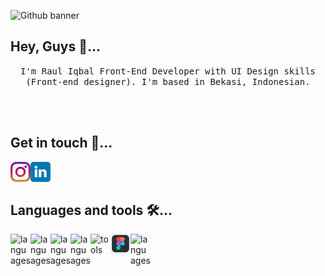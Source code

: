 ![Github banner](https://user-images.githubusercontent.com/89615372/138376893-7a68f884-1fb7-401a-b26f-320422bf1005.png)

## Hey, Guys 👋... 

<p align="center">
  <samp>
    I'm Raul Iqbal Front-End Developer with UI Design skills (Front-end designer). I'm based in Bekasi, Indonesian.
  </samp>
</p>

<br />
<br />

## Get in touch 📧...

<a title="Instagram" href="https://instagram.com/raul.iqbl_">
  <img align="left" alt="rauliqbal instagram " width="32px" src="https://raw.githubusercontent.com/wahidari/wahidari/master/icons/instagram.jpg" />
</a>
<a title="Linkedin" href="https://www.linkedin.com/in/muhamad-raul-iqbal-393696220/">
  <img align="left" alt="rauliqbal Linkdin" width="32px" src="https://raw.githubusercontent.com/wahidari/wahidari/master/icons/linkedin.png" />
</a>

<br />
<br />

## Languages and tools 🛠...

<!-- languages -->
<a title="html5" href="https://developer.mozilla.org/en-US/docs/Web/HTML">
  <img align="left" alt="languages" width="32px" src="https://img.icons8.com/color/240/000000/html-5.png" />
</a>
<a title="css3" href="https://developer.mozilla.org/en-US/docs/Web/CSS">
  <img align="left" alt="languages" width="32px" src="https://img.icons8.com/color/240/000000/css3.png" />
</a>
<a title="Javascript" href="https://developer.mozilla.org/en-US/docs/Web/JavaScript">
  <img align="left" alt="languages" width="32px" src="https://img.icons8.com/color/240/000000/javascript.png" />
</a>
<a title="sass" href="https://sass-lang.com/">
  <img align="left" alt="languages" width="32px" src="https://img.icons8.com/color/240/000000/sass.png" />
</a>

<!--  tools-->
<a title="Visual Studio Code" href="https://code.visualstudio.com/">
  <img align="left" alt="tools" width="32px" src="https://img.icons8.com/fluent/240/000000/visual-studio-code-2019.png" />
</a>
<a title="figma" href="https://www.figma.com/@rauliqbal">
  <img align="left" alt="languages" width="32px" src="https://raw.githubusercontent.com/wahidari/wahidari/master/icons/figma.png" />
</a>
<a title="github" href="https://github.com/Rauliqbal">
  <img align="left" alt="languages" width="32px" src="https://img.icons8.com/ios-glyphs/240/000000/github.png" />
</a>
